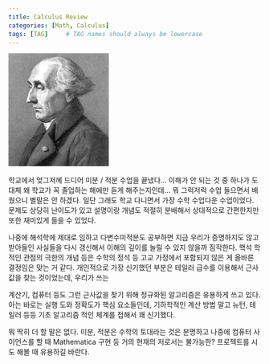 ```yaml
---
title: Calculus Review 
categories: [Math, Calculus]
tags: [TAG]     # TAG names should always be lowercase
---
```

![Lagrange](/../assets/img/posts/lagrange.jpg)

학교에서 엊그저께 드디어 미분 / 적분 수업을 끝냈다... 이해가 안 되는 것 중 하나가 도대체 왜 학교가 꼭 졸업하는 해에만 듣게 해주는지인데… 뭐 그럭저럭 수업 들으면서 배웠으니 별말은 안 하겠다.
일단 그래도 학교 다니면서 가장 수학 수업다운 수업이었다. 문제도 상당히 난이도가 있고 설명이랑 개념도 적절히 분배해서 상대적으로 간편한지만 또한 재미있게 들을 수 있었다. 

나중에 해석학에 제대로 임하고 다변수미적분도 공부하면 지금 우리가 증명하지도 않고 받아들인 사실들을 다시 갱신해서 이해의 깊이를 늘릴 수 있지 않을까 짐작한다. 핵석 학적인 
관점의 극한의 개념 등은 수학의 정석 등 고교 가정에서 포함되지 않은 게 올바른 결정임은 맞는 거 같다. 개인적으로 가장 신기했던 부분은 테일러 급수를 이용해서 근사값을 찾는 것이었는데, 우리가 쓰는 

계산기, 컴퓨터 등도 그런 근사값을 찾기 위해 정규화된 알고리즘은 유용하게 쓰고 있다. 아는 바로는 실행 도와 정확도가 핵심 요소들인데, 기하학적인 계산 방법 말고 뉴턴, 테일러 등등 기초 알고리즘 적인 체계를 접해서 꽤 신기했다.

뭐 딱히 더 할 말은 없다. 미분, 적분은 수학의 토대라는 것은 분명하고 나중에 컴퓨터 사이언스를 할 때 Mathematica 구현 등 거의 현재의 저로서는 불가능한? 프로젝트를 시도 해볼 때 유용하길 바란다.
